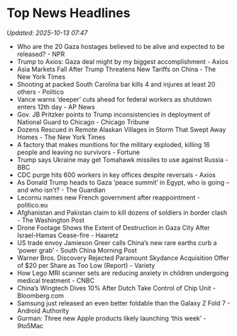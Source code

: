 # Top News Headlines

_Updated: 2025-10-13 07:47_

- Who are the 20 Gaza hostages believed to be alive and expected to be released? - NPR
- Trump to Axios: Gaza deal might by my biggest accomplishment - Axios
- Asia Markets Fall After Trump Threatens New Tariffs on China - The New York Times
- Shooting at packed South Carolina bar kills 4 and injures at least 20 others - Politico
- Vance warns ‘deeper’ cuts ahead for federal workers as shutdown enters 12th day - AP News
- Gov. JB Pritzker points to Trump inconsistencies in deployment of National Guard to Chicago - Chicago Tribune
- Dozens Rescued in Remote Alaskan Villages in Storm That Swept Away Homes - The New York Times
- A factory that makes munitions for the military exploded, killing 16 people and leaving no survivors - Fortune
- Trump says Ukraine may get Tomahawk missiles to use against Russia - BBC
- CDC purge hits 600 workers in key offices despite reversals - Axios
- As Donald Trump heads to Gaza ‘peace summit’ in Egypt, who is going – and who isn’t? - The Guardian
- Lecornu names new French government after reappointment - politico.eu
- Afghanistan and Pakistan claim to kill dozens of soldiers in border clash - The Washington Post
- Drone Footage Shows the Extent of Destruction in Gaza City After Israel-Hamas Cease-fire - Haaretz
- US trade envoy Jamieson Greer calls China’s new rare earths curb a ‘power grab’ - South China Morning Post
- Warner Bros. Discovery Rejected Paramount Skydance Acquisition Offer of $20 per Share as Too Low (Report) - Variety
- How Lego MRI scanner sets are reducing anxiety in children undergoing medical treatment - CNBC
- China’s Wingtech Dives 10% After Dutch Take Control of Chip Unit - Bloomberg.com
- Samsung just released an even better foldable than the Galaxy Z Fold 7 - Android Authority
- Gurman: Three new Apple products likely launching ‘this week’ - 9to5Mac